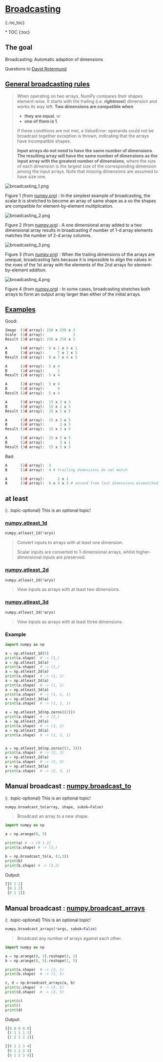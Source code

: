 # [Broadcasting](https://numpy.org/devdocs/user/basics.broadcasting.html)
{:.no_toc}

<nav markdown="1" class="toc-class">
* TOC
{:toc}
</nav>

## The goal

Broadcasting: Automatic adaption of dimensions​

Questions to [David Rotermund](mailto:davrot@uni-bremen.de)

## [General broadcasting rules](https://numpy.org/devdocs/user/basics.broadcasting.html)

> When operating on two arrays, NumPy compares their shapes element-wise. It starts with the trailing (i.e. ***rightmost***) dimension and works its way left. **Two dimensions are compatible when**
> 
> * **they are equal**, or
> * **one of them is 1**.
> 
> If these conditions are not met, a ValueError: operands could not be broadcast together exception is thrown, indicating that the arrays have incompatible shapes.
> 
> **Input arrays do not need to have the same number of dimensions**. **The resulting array will have the same number of dimensions as the input array with the greatest number of dimensions**, where the size of each dimension is the largest size of the corresponding dimension among the input arrays. Note that missing dimensions are assumed to have size one.

![broadcasting_1.png](broadcasting_1.png)

Figure 1 (from [numpy.org](https://numpy.org/devdocs/user/basics.broadcasting.html)) : In the simplest example of broadcasting, the scalar b is stretched to become an array of same shape as a so the shapes are compatible for element-by-element multiplication.

![broadcasting_2.png](broadcasting_2.png)

Figure 2 (from [numpy.org](https://numpy.org/devdocs/user/basics.broadcasting.html)) : A one dimensional array added to a two dimensional array results in broadcasting if number of 1-d array elements matches the number of 2-d array columns.

![broadcasting_3.png](broadcasting_3.png)

Figure 3 (from [numpy.org](https://numpy.org/devdocs/user/basics.broadcasting.html)) : When the trailing dimensions of the arrays are unequal, broadcasting fails because it is impossible to align the values in the rows of the 1st array with the elements of the 2nd arrays for element-by-element addition.

![broadcasting_4.png](broadcasting_4.png)

Figure 4 (from [numpy.org](https://numpy.org/devdocs/user/basics.broadcasting.html)) : In some cases, broadcasting stretches both arrays to form an output array larger than either of the initial arrays.


## [Examples](https://numpy.org/devdocs/user/basics.broadcasting.html#broadcastable-arrays)

Good: 

```python
Image  (3d array): 256 x 256 x 3
Scale  (1d array):             3
Result (3d array): 256 x 256 x 3

A      (4d array):  8 x 1 x 6 x 1
B      (3d array):      7 x 1 x 5
Result (4d array):  8 x 7 x 6 x 5

A      (2d array):  5 x 4
B      (1d array):      1
Result (2d array):  5 x 4

A      (2d array):  5 x 4
B      (1d array):      4
Result (2d array):  5 x 4

A      (3d array):  15 x 3 x 5
B      (3d array):  15 x 1 x 5
Result (3d array):  15 x 3 x 5

A      (3d array):  15 x 3 x 5
B      (2d array):       3 x 5
Result (3d array):  15 x 3 x 5

A      (3d array):  15 x 3 x 5
B      (2d array):       3 x 1
Result (3d array):  15 x 3 x 5
```

Bad:

```python
A      (1d array):  3
B      (1d array):  4 # trailing dimensions do not match

A      (2d array):      2 x 1
B      (3d array):  8 x 4 x 3 # second from last dimensions mismatched
```

## at least

{: .topic-optional}
This is an optional topic!

### [numpy.atleast_1d](https://numpy.org/doc/stable/reference/generated/numpy.atleast_1d.html)

```python
numpy.atleast_1d(*arys)
```

> Convert inputs to arrays with at least one dimension.
> 
> Scalar inputs are converted to 1-dimensional arrays, whilst higher-dimensional inputs are preserved.

### [numpy.atleast_2d](https://numpy.org/doc/stable/reference/generated/numpy.atleast_2d.html)

```python
numpy.atleast_2d(*arys)
```

> View inputs as arrays with at least two dimensions.

### [numpy.atleast_3d](https://numpy.org/doc/stable/reference/generated/numpy.atleast_3d.html)

```python
numpy.atleast_3d(*arys)
```

> View inputs as arrays with at least three dimensions.


### Example

```python
import numpy as np

a = np.atleast_1d(5)
print(a.shape)  # -> (1,)
a = np.atleast_1d(a)
print(a.shape)  # -> (1,)
a = np.atleast_2d(a)
print(a.shape)  # -> (1, 1)
a = np.atleast_2d(a)
print(a.shape)  # -> (1, 1)
a = np.atleast_3d(a)
print(a.shape)  # -> (1, 1, 1)
a = np.atleast_3d(a)
print(a.shape)  # -> (1, 1, 1)

a = np.atleast_1d(np.zeros((2)))
print(a.shape)  # -> (2,)
a = np.atleast_2d(a)
print(a.shape)  # -> (1, 2)
a = np.atleast_3d(a)
print(a.shape)  # -> (1, 2, 1)


a = np.atleast_1d(np.zeros((2, 3)))
print(a.shape)  # -> (2, 3)
a = np.atleast_2d(a)
print(a.shape)  # -> (2, 3)
a = np.atleast_3d(a)
print(a.shape)  # -> (2, 3, 1)
```

## Manual broadcast : [numpy.broadcast_to](https://numpy.org/doc/stable/reference/generated/numpy.broadcast_to.html)

{: .topic-optional}
This is an optional topic!

```python
numpy.broadcast_to(array, shape, subok=False)
```

> Broadcast an array to a new shape.

```python
import numpy as np

a = np.arange(0, 3)

print(a) # -> [0 1 2]
print(a.shape) # -> (3,)

b = np.broadcast_to(a, (3,3))
print(b) 
print(b.shape) # -> (3,3)
```

Output:

```python
[[0 1 2]
 [0 1 2]
 [0 1 2]]
```

## Manual broadcast : [numpy.broadcast_arrays](https://numpy.org/doc/stable/reference/generated/numpy.broadcast_arrays.html)

{: .topic-optional}
This is an optional topic!

```python
numpy.broadcast_arrays(*args, subok=False)
```

> Broadcast any number of arrays against each other.

```python
import numpy as np

a = np.arange(0, 3).reshape(3, 1)
b = np.arange(0, 5).reshape(1, 5)

print(a.shape)  # -> (3, 1)
print(b.shape)  # -> (1, 5)

c, d = np.broadcast_arrays(a, b)
print(c.shape)  # -> (3, 5)
print(d.shape)  # -> (3, 5)

print(c)
print()
print(d)
```

Output:

```python
[[0 0 0 0 0]
 [1 1 1 1 1]
 [2 2 2 2 2]]

[[0 1 2 3 4]
 [0 1 2 3 4]
 [0 1 2 3 4]]
```
